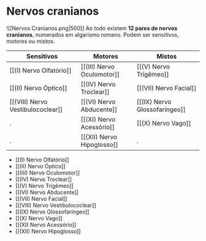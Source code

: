 # Nervos cranianos
![[Nervos Cranianos.png|500]]
Ao todo existem **12 pares de nervos cranianos**, numerados em algarismo romano. Podem ser sensitivos, motores ou mistos.

Sensitivos | Motores | Mistos
--- | --- | ---
[[(I) Nervo Olfatório]] | [[(III) Nervo Oculomotor]] | [[(V) Nervo Trigêmeo]]
[[(II) Nervo Óptico]] | [[(IV) Nervo Troclear]] | [[(VII) Nervo Facial]]
[[(VIII) Nervo Vestibulococlear]] | [[(VI) Nervo Abducente]] | [[(IX) Nervo Glossofaríngeo]]
.  | [[(XI) Nervo Acessório]] | [[(X) Nervo Vago]]
. | [[(XII) Nervo Hipoglosso]] | .

- [[(I) Nervo Olfatório]]
- [[(II) Nervo Óptico]]
- [[(III) Nervo Oculomotor]]
- [[(IV) Nervo Troclear]]
- [[(V) Nervo Trigêmeo]]
- [[(VI) Nervo Abducente]]
- [[(VII) Nervo Facial]]
- [[(VIII) Nervo Vestibulococlear]]
- [[(IX) Nervo Glossofaríngeo]]
- [[(X) Nervo Vago]]
- [[(XI) Nervo Acessório]]
- [[(XII) Nervo Hipoglosso]]

